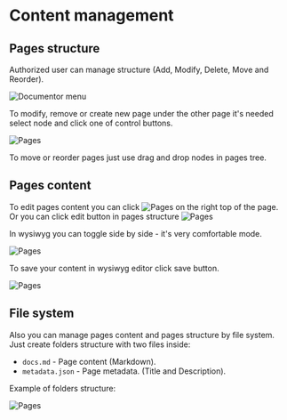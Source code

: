 # Content management

## Pages structure

Authorized user can manage structure (Add, Modify, Delete, Move and Reorder).

![Documentor menu](/demo/pages_1.png)

To modify, remove or create new page under the other page it's needed select node and click one of control buttons.

![Pages](/demo/pages_2.png)

To move or reorder pages just use drag and drop nodes in pages tree.

## Pages content

To edit pages content you can click ![Pages](/demo/pages_3.png) on the right top of the page. Or you can click edit button in pages structure ![Pages](/demo/pages_4.png)

In wysiwyg you can toggle side by side - it's very comfortable mode.

![Pages](/demo/pages_5.png)

To save your content  in wysiwyg editor click save button.

![Pages](/demo/pages_6.png)

## File system

Also you can manage pages content and pages structure by file system. Just create folders structure with two files inside:

* `docs.md` - Page content (Markdown).
* `metadata.json` - Page metadata. (Title and Description).

Example of folders structure:

![Pages](/demo/pages_7.png)